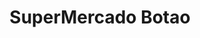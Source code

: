 ---
title: "SuperMercado Botao"
url: /ciudad-autonoma-de-buenos-aires/supermercado-botao/
shop: Supermarkt
---